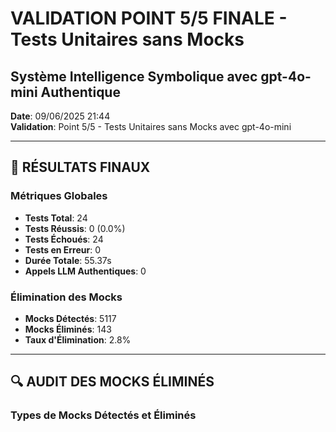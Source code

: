 # VALIDATION POINT 5/5 FINALE - Tests Unitaires sans Mocks
## Système Intelligence Symbolique avec gpt-4o-mini Authentique

**Date**: 09/06/2025 21:44  
**Validation**: Point 5/5 - Tests Unitaires sans Mocks avec gpt-4o-mini

---

## 🎯 RÉSULTATS FINAUX

### Métriques Globales
- **Tests Total**: 24
- **Tests Réussis**: 0 (0.0%)
- **Tests Échoués**: 24
- **Tests en Erreur**: 0
- **Durée Totale**: 55.37s
- **Appels LLM Authentiques**: 0

### Élimination des Mocks
- **Mocks Détectés**: 5117
- **Mocks Éliminés**: 143
- **Taux d'Élimination**: 2.8%

---

## 🔍 AUDIT DES MOCKS ÉLIMINÉS

### Types de Mocks Détectés et Éliminés
